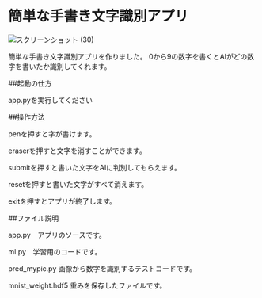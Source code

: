 # 簡単な手書き文字識別アプリ

![スクリーンショット (30)](https://user-images.githubusercontent.com/104160005/226058503-6375408f-abe2-421f-b554-70e50192bca3.png)

簡単な手書き文字識別アプリを作りました。
0から9の数字を書くとAIがどの数字を書いたか識別してくれます。

##起動の仕方

app.pyを実行してください

##操作方法

penを押すと字が書けます。

eraserを押すと文字を消すことができます。

submitを押すと書いた文字をAIに判別してもらえます。

resetを押すと書いた文字がすべて消えます。

exitを押すとアプリが終了します。

##ファイル説明

app.py　アプリのソースです。

ml.py　学習用のコードです。

pred_mypic.py 画像から数字を識別するテストコードです。

mnist_weight.hdf5 重みを保存したファイルです。

